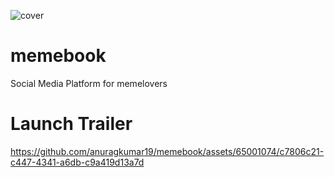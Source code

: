 ![cover](https://github.com/anuragkumar19/memebook/assets/65001074/726a7f50-e9ec-4eb4-b98d-f6365eee4c25)

# memebook
Social Media Platform for memelovers

# Launch Trailer


https://github.com/anuragkumar19/memebook/assets/65001074/c7806c21-c447-4341-a6db-c9a419d13a7d
